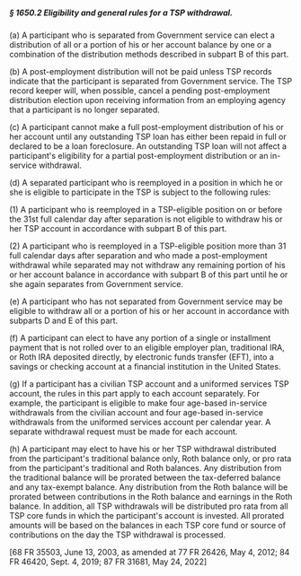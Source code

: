 ##### § 1650.2 Eligibility and general rules for a TSP withdrawal. #####

(a) A participant who is separated from Government service can elect a distribution of all or a portion of his or her account balance by one or a combination of the distribution methods described in subpart B of this part.

(b) A post-employment distribution will not be paid unless TSP records indicate that the participant is separated from Government service. The TSP record keeper will, when possible, cancel a pending post-employment distribution election upon receiving information from an employing agency that a participant is no longer separated.

(c) A participant cannot make a full post-employment distribution of his or her account until any outstanding TSP loan has either been repaid in full or declared to be a loan foreclosure. An outstanding TSP loan will not affect a participant's eligibility for a partial post-employment distribution or an in-service withdrawal.

(d) A separated participant who is reemployed in a position in which he or she is eligible to participate in the TSP is subject to the following rules:

(1) A participant who is reemployed in a TSP-eligible position on or before the 31st full calendar day after separation is not eligible to withdraw his or her TSP account in accordance with subpart B of this part.

(2) A participant who is reemployed in a TSP-eligible position more than 31 full calendar days after separation and who made a post-employment withdrawal while separated may not withdraw any remaining portion of his or her account balance in accordance with subpart B of this part until he or she again separates from Government service.

(e) A participant who has not separated from Government service may be eligible to withdraw all or a portion of his or her account in accordance with subparts D and E of this part.

(f) A participant can elect to have any portion of a single or installment payment that is not rolled over to an eligible employer plan, traditional IRA, or Roth IRA deposited directly, by electronic funds transfer (EFT), into a savings or checking account at a financial institution in the United States.

(g) If a participant has a civilian TSP account and a uniformed services TSP account, the rules in this part apply to each account separately. For example, the participant is eligible to make four age-based in-service withdrawals from the civilian account and four age-based in-service withdrawals from the uniformed services account per calendar year. A separate withdrawal request must be made for each account.

(h) A participant may elect to have his or her TSP withdrawal distributed from the participant's traditional balance only, Roth balance only, or pro rata from the participant's traditional and Roth balances. Any distribution from the traditional balance will be prorated between the tax-deferred balance and any tax-exempt balance. Any distribution from the Roth balance will be prorated between contributions in the Roth balance and earnings in the Roth balance. In addition, all TSP withdrawals will be distributed pro rata from all TSP core funds in which the participant's account is invested. All prorated amounts will be based on the balances in each TSP core fund or source of contributions on the day the TSP withdrawal is processed.

[68 FR 35503, June 13, 2003, as amended at 77 FR 26426, May 4, 2012; 84 FR 46420, Sept. 4, 2019; 87 FR 31681, May 24, 2022]